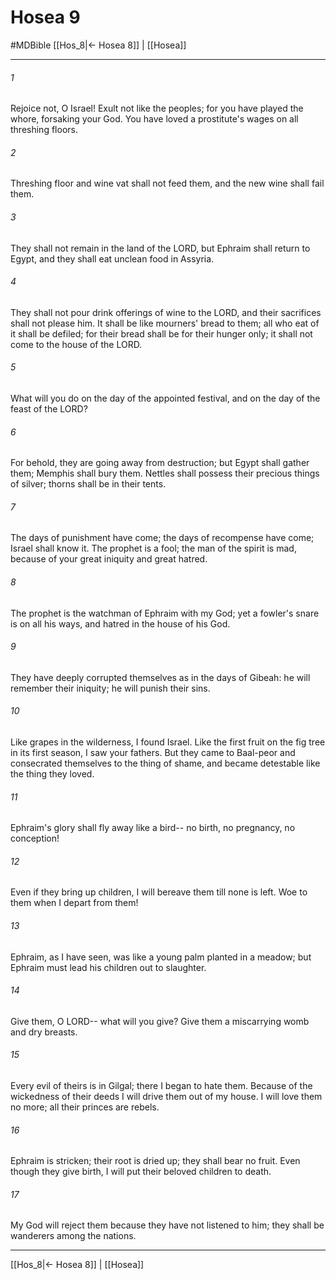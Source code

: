 # Hosea 9
#MDBible
[[Hos_8|← Hosea 8]] | [[Hosea]]

***

###### 1 

Rejoice not, O Israel! Exult not like the peoples; for you have played the whore, forsaking your God. You have loved a prostitute's wages on all threshing floors. 

###### 2 

Threshing floor and wine vat shall not feed them, and the new wine shall fail them. 

###### 3 

They shall not remain in the land of the LORD, but Ephraim shall return to Egypt, and they shall eat unclean food in Assyria. 

###### 4 

They shall not pour drink offerings of wine to the LORD, and their sacrifices shall not please him. It shall be like mourners' bread to them; all who eat of it shall be defiled; for their bread shall be for their hunger only; it shall not come to the house of the LORD. 

###### 5 

What will you do on the day of the appointed festival, and on the day of the feast of the LORD? 

###### 6 

For behold, they are going away from destruction; but Egypt shall gather them; Memphis shall bury them. Nettles shall possess their precious things of silver; thorns shall be in their tents. 

###### 7 

The days of punishment have come; the days of recompense have come; Israel shall know it. The prophet is a fool; the man of the spirit is mad, because of your great iniquity and great hatred. 

###### 8 

The prophet is the watchman of Ephraim with my God; yet a fowler's snare is on all his ways, and hatred in the house of his God. 

###### 9 

They have deeply corrupted themselves as in the days of Gibeah: he will remember their iniquity; he will punish their sins. 

###### 10 

Like grapes in the wilderness, I found Israel. Like the first fruit on the fig tree in its first season, I saw your fathers. But they came to Baal-peor and consecrated themselves to the thing of shame, and became detestable like the thing they loved. 

###### 11 

Ephraim's glory shall fly away like a bird-- no birth, no pregnancy, no conception! 

###### 12 

Even if they bring up children, I will bereave them till none is left. Woe to them when I depart from them! 

###### 13 

Ephraim, as I have seen, was like a young palm planted in a meadow; but Ephraim must lead his children out to slaughter. 

###### 14 

Give them, O LORD-- what will you give? Give them a miscarrying womb and dry breasts. 

###### 15 

Every evil of theirs is in Gilgal; there I began to hate them. Because of the wickedness of their deeds I will drive them out of my house. I will love them no more; all their princes are rebels. 

###### 16 

Ephraim is stricken; their root is dried up; they shall bear no fruit. Even though they give birth, I will put their beloved children to death. 

###### 17 

My God will reject them because they have not listened to him; they shall be wanderers among the nations. 

***

[[Hos_8|← Hosea 8]] | [[Hosea]]
